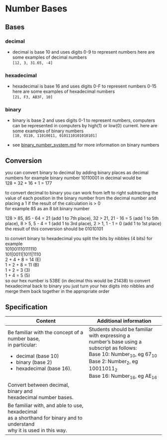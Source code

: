 # Number Bases

## Bases

### decimal

- decimal is base 10 and uses digits 0-9 to represent numbers here are some
  examples of decimal numbers  
`[12, 3, 31.65, -4]`

### hexadecimal

- hexadecimal is base 16 and uses digits 0-F to represent numbers 0-15 here are
  some examples of hexadecimal numbers  
`[21, F3, AB3F, 10]`

### binary

- binary is base 2 and uses digits 0-1 to represent numbers, computers can be
  represented in computers by high(1) or low(0) current. here are some examples
  of binary numbers  
`[10, 0110, 11010011, 0101110101010101]`

- see [binary_number_system.md](binary_number_system.md) for more information on
  binary numbers

## Conversion

you can convert binary to decimal by adding binary places as decimal numbers
for example binary number 10110001 in decimal would be  
128 + 32 + 16 + 1 = 177  

to convert decimal to binary you can work from left to right subtracting the
value of each position in the binary number from the decimal number and placing
a 1 if the result of the calculation is > 0  
for example 85 as an 8 bit binary number  

128 > 85, 85 - 64 = 21 (add 1 to 7th place), 32 > 21, 21 - 16 = 5 (add 1 to 5th
place), 8 > 5, 5 - 4 = 1 (add 1 to 3rd place), 2 > 1, 1 - 1 = 0 (add 1 to 1st
place)  
the result of this conversion should be 01010101

to convert binary to hexadecimal you split the bits by nibbles (4 bits) for
example  
101001110111110  
101|0011|1011|1110  
2 + 4 + 8 = 14 (E)  
1 + 2 + 8 = 11 (B)  
1 + 2 = 3  (3)  
1 + 4 = 5 (5)  
so our hex number is 53BE (in decimal this would be 21438)
to convert hexadecimal back to binary you just turn your hex digits into nibbles
and merge them back together in the appropriate order  

## Specification

| Content | Additional information |
| --- | --- |
| Be familiar with the concept of a number base,<br>in particular:<br><ul><li> decimal (base 10)<br></li><li> binary (base 2)<br></li><li> hexadecimal (base 16).</li></ul> | Students should be familiar with expressing a<br>number’s base using a subscript as follows:<br>Base 10: Number<sub>10</sub>, eg 67<sub>10</sub><br>Base 2: Number<sub>2</sub>, eg 10011011<sub>2</sub><br>Base 16: Number<sub>16</sub>, eg AE<sub>16</sub> |
| Convert between decimal, binary and<br>hexadecimal number bases. |  |
| Be familiar with, and able to use, hexadecimal<br>as a shorthand for binary and to understand<br>why it is used in this way. |  |
